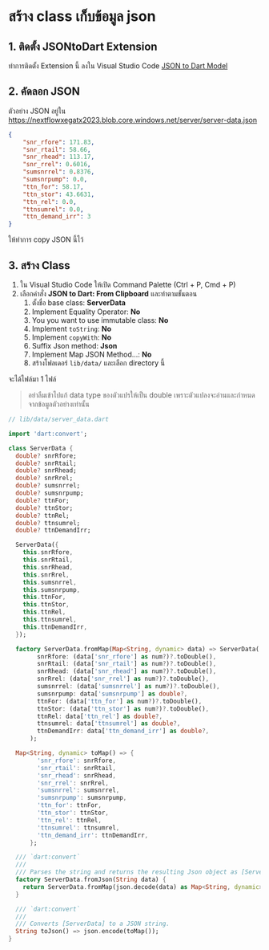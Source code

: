 # สร้าง class เก็บข้อมูล json

## 1. ติดตั้ง JSONtoDart Extension 

ทำการติดตั้ง Extension นี้ ลงใน Visual Studio Code [JSON to Dart Model](https://marketplace.visualstudio.com/items?itemName=hirantha.json-to-dart)

## 2. คัดลอก JSON 

ตัวอย่าง JSON อยู่ใน https://nextflowxegatx2023.blob.core.windows.net/server/server-data.json

```json 
{
    "snr_rfore": 171.83,
    "snr_rtail": 58.66,
	"snr_rhead": 113.17,
    "snr_rrel": 0.6016,
	"sumsnrrel": 0.8376,
	"sumsnrpump": 0.0,
    "ttn_for": 58.17,
    "ttn_stor": 43.6631,
    "ttn_rel": 0.0,
    "ttnsumrel": 0.0,
    "ttn_demand_irr": 3
}
```

ให้ทำการ copy JSON นี้ไว้

## 3. สร้าง Class 

1. ใน Visual Studio Code ให้เปิด Command Palette (Ctrl + P, Cmd + P) 
2. เลือกคำสั่ง **JSON to Dart: From Clipboard** และทำตามขั้นตอน
   1. ตั้งชื่อ base class: **ServerData**
   2. Implement Equality Operator: **No**
   3. You you want to use immutable class: **No**
   4. Implement `toString`: **No**
   5. Implement `copyWith`: **No**
   6. Suffix Json method: **Json**
   7. Implement Map JSON Method...: **No**
   8. สร้างโฟลเดอร์ `lib/data/` และเลือก directory นี้

จะได้ไฟล์มา 1 ไฟล์ 

> อย่าลืมเข้าไปแก้ data type ของตัวแปรให้เป็น double เพราะตัวแปลงจะอ่านและกำหนดจากข้อมูลตัวอย่างเท่านั้น 

```dart 
// lib/data/server_data.dart

import 'dart:convert';

class ServerData {
  double? snrRfore;
  double? snrRtail;
  double? snrRhead;
  double? snrRrel;
  double? sumsnrrel;
  double? sumsnrpump;
  double? ttnFor;
  double? ttnStor;
  double? ttnRel;
  double? ttnsumrel;
  double? ttnDemandIrr;

  ServerData({
    this.snrRfore,
    this.snrRtail,
    this.snrRhead,
    this.snrRrel,
    this.sumsnrrel,
    this.sumsnrpump,
    this.ttnFor,
    this.ttnStor,
    this.ttnRel,
    this.ttnsumrel,
    this.ttnDemandIrr,
  });

  factory ServerData.fromMap(Map<String, dynamic> data) => ServerData(
        snrRfore: (data['snr_rfore'] as num?)?.toDouble(),
        snrRtail: (data['snr_rtail'] as num?)?.toDouble(),
        snrRhead: (data['snr_rhead'] as num?)?.toDouble(),
        snrRrel: (data['snr_rrel'] as num?)?.toDouble(),
        sumsnrrel: (data['sumsnrrel'] as num?)?.toDouble(),
        sumsnrpump: data['sumsnrpump'] as double?,
        ttnFor: (data['ttn_for'] as num?)?.toDouble(),
        ttnStor: (data['ttn_stor'] as num?)?.toDouble(),
        ttnRel: data['ttn_rel'] as double?,
        ttnsumrel: data['ttnsumrel'] as double?,
        ttnDemandIrr: data['ttn_demand_irr'] as double?,
      );

  Map<String, dynamic> toMap() => {
        'snr_rfore': snrRfore,
        'snr_rtail': snrRtail,
        'snr_rhead': snrRhead,
        'snr_rrel': snrRrel,
        'sumsnrrel': sumsnrrel,
        'sumsnrpump': sumsnrpump,
        'ttn_for': ttnFor,
        'ttn_stor': ttnStor,
        'ttn_rel': ttnRel,
        'ttnsumrel': ttnsumrel,
        'ttn_demand_irr': ttnDemandIrr,
      };

  /// `dart:convert`
  ///
  /// Parses the string and returns the resulting Json object as [ServerData].
  factory ServerData.fromJson(String data) {
    return ServerData.fromMap(json.decode(data) as Map<String, dynamic>);
  }

  /// `dart:convert`
  ///
  /// Converts [ServerData] to a JSON string.
  String toJson() => json.encode(toMap());
}


```